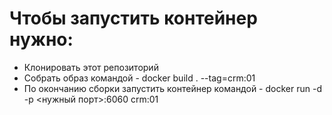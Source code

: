 # Чтобы запустить контейнер нужно:
* Клонировать этот репозиторий
* Собрать образ командой - docker build . --tag=crm:01
* По окончанию сборки запустить контейнер командой - docker run -d -p <нужный порт>:6060 crm:01
